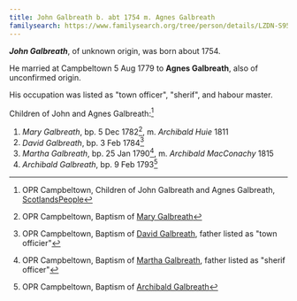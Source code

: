 ```yaml
---
title: John Galbreath b. abt 1754 m. Agnes Galbreath
familysearch: https://www.familysearch.org/tree/person/details/LZDN-S95
---
```

***John Galbreath***, of unknown origin, was born about 1754.

He married at Campbeltown 5 Aug 1779 to **Agnes Galbreath**, also of unconfirmed origin.

His occupation was listed as "town officer", "sherif", and habour master.

Children of John and Agnes Galbreath:[^children]

1. *Mary Galbreath*, bp. 5 Dec 1782[^mary-birth], m. *Archibald Huie* 1811
2. *David Galbreath*, bp. 3 Feb 1784[^david-birth]
3. *Martha Galbreath*, bp. 25 Jan 1790[^martha-birth], m. *Archibald MacConachy* 1815
4. *Archibald Galbreath*, bp. 9 Feb 1793[^archibald-birth]

[^children]: OPR Campbeltown, Children of John Galbreath and Agnes Galbreath, [ScotlandsPeople](https://www.scotlandspeople.gov.uk/record-results?search_type=people&event=%28B%20OR%20C%20OR%20S%29&record_type%5B0%5D=opr_births&church_type=Old%20Parish%20Registers&dl_cat=church&dl_rec=church-births-baptisms&surname=Galbreath&surname_so=soundex&forename_so=starts&from_year=1778&to_year=1795&parent_names=john%20galbreath&parent_names_so=exact&parent_name_two=agnes%20galbreath&parent_name_two_so=exact&record=Church%20of%20Scotland%20%28old%20parish%20registers%29%20Roman%20Catholic%20Church%20Other%20churches&sort=asc&order=Date&field=year)

[^mary-birth]: OPR Campbeltown, Baptism of [Mary Galbreath](/sources/opr-campbeltown-births.md#1782-05-12-mary-galbreath)

[^david-birth]: OPR Campbeltown, Baptism of [David Galbreath](/sources/opr-campbeltown-births.md#1784-02-03-david-galbreath), father listed as "town officier"

[^martha-birth]: OPR Campbeltown, Baptism of [Martha Galbreath](/sources/opr-campbeltown-births.md#1790-01-25-martha-galbreath), father listed as "sherif officer"

[^archibald-birth]: OPR Campbeltown, Baptism of [Archibald Galbreath](/sources/opr-campbeltown-births.md#1793-02-09-archibald-galbreath)

